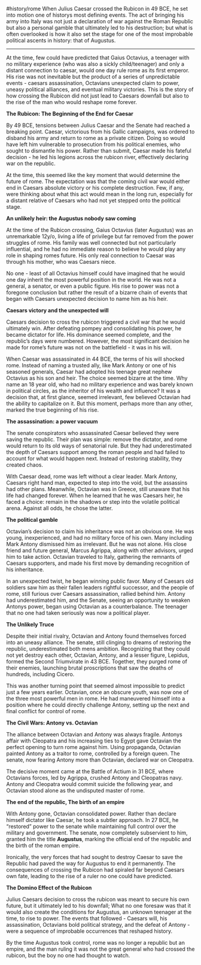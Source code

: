 #history/rome
When Julius Caesar crossed the Rubicon in 49 BCE, he set into motion one of historys most defining events. The act of bringing his army into Italy was not just a declaration of war against the Roman Republic but also a personal gamble that ultimately led to his destruction; but what is often overlooked is how it also set the stage for one of the most improbable political ascents in history: that of Augustus.

---

At the time, few could have predicted that Gaius Octavius, a teenager with no military experience (who was also a sickly child/teenager) and only a distant connection to caesar, would one day rule rome as its first emperor. His rise was not inevitable but the product of a series of unpredictable events - caesars assassination, Octavians unexpected claim to power, uneasy political alliances, and eventual military victories. This is the story of how crossing the Rubicon did not just lead to Caesars downfall but also to the rise of the man who would reshape rome forever.

  

**The Rubicon: The Beginning of the End for Caesar**

By 49 BCE, tensions between Julius Caesar and the Senate had reached a breaking point. Caesar, victorious from his Gallic campaigns, was ordered to disband his army and return to rome as a private citizen. Doing so would have left him vulnerable to prosecution from his political enemies, who sought to dismantle his power. Rather than submit, Caesar made his fateful decision - he led his legions across the rubicon river, effectively declaring war on the republic.

  

At the time, this seemed like the key moment that would determine the future of rome. The expectation was that the coming civil war would either end in Caesars absolute victory or his complete destruction. Few, if any, were thinking about what this act would mean in the long run, especially for a distant relative of Caesars who had not yet stepped onto the political stage.

  

**An unlikely heir: the Augustus nobody saw coming**

At the time of the Rubicon crossing, Gaius Octavius (later Augustus) was an unremarkable 12y/o, living a life of privilege but far removed from the power struggles of rome. His family was well connected but not particularly influential, and he had no immediate reason to believe he would play any role in shaping romes future. His only real connection to Caesar was through his mother, who was Caesars niece.

  

No one - least of all Octavius himself could have imagined that he would one day inherit the most powerful position in the world. He was not a general, a senator, or even a public figure. His rise to power was not a foregone conclusion but rather the result of a bizarre chain of events that began with Caesars unexpected decision to name him as his heir.

  

**Caesars victory and the unexpected will**

Caesars decision to cross the rubicon triggered a civil war that he would ultimately win. After defeating pompey and consolidating his power, he became dictator for life. His dominance seemed complete, and the republic’s days were numbered. However, the most significant decision he made for rome’s future was not on the battlefield - it was in his will.

  

When Caesar was assassinated in 44 BCE, the terms of his will shocked rome. Instead of naming a trusted ally, like Mark Antony or one of his seasoned generals, Caesar had adopted his teenage great nephew Octavius as his son and heir. The choice seemed bizarre at the time. Why name an 18 year old, who had no military experience and was barely known in political circles, as the inheritor of his wealth and influence? It was a decision that, at first glance, seemed irrelevant, few believed Octavian had the ability to capitalize on it. But this moment, perhaps more than any other, marked the true beginning of his rise.

**The assassination: a power vacuum**

The senate conspirators who assassinated Caesar believed they were saving the republic. Their plan was simple: remove the dictator, and rome would return to its old ways of senatorial rule. But they had underestimated the depth of Caesars support among the roman people and had failed to account for what would happen next. Instead of restoring stability, they created chaos.

  

With Caesar dead, rome was left without a clear leader. Mark Antony, Caesars right hand man, expected to step into the void, but the assassins had other plans. Meanwhile, Octavian was in Greece, still unaware that his life had changed forever. When he learned that he was Caesars heir, he faced a choice: remain in the shadows or step into the volatile political arena. Against all odds, he chose the latter.

**The political gamble**

Octavian’s decision to claim his inheritance was not an obvious one. He was young, inexperienced, and had no military force of his own. Many including Mark Antony dismissed him as irrelevant. But he was not alone. His close friend and future general, Marcus Agrippa, along with other advisors, urged him to take action. Octavian traveled to Italy, gathering the remnants of Caesars supporters, and made his first move by demanding recognition of his inheritance.

  

In an unexpected twist, he began winning public favor. Many of Caesars old soldiers saw him as their fallen leaders rightful successor, and the people of rome, still furious over Caesars assassination, rallied behind him. Antony had underestimated him, and the Senate, seeing an opportunity to weaken Antonys power, began using Octavian as a counterbalance. The teenager that no one had taken seriously was now a political player.

**The Unlikely Truce**

Despite their initial rivalry, Octavian and Antony found themselves forced into an uneasy alliance. The senate, still clinging to dreams of restoring the republic, underestimated both mens ambition. Recognizing that they could not yet destroy each other, Octavian, Antony, and a lesser figure, Lepidus, formed the Second Triumvirate in 43 BCE. Together, they purged rome of their enemies, launching brutal proscriptions that saw the deaths of hundreds, including Cicero.

  

This was another turning point that seemed almost impossible to predict just a few years earlier. Octavian, once an obscure youth, was now one of the three most powerful men in rome. He had maneuvered himself into a position where he could directly challenge Antony, setting up the next and final conflict for control of rome.

  

**The Civil Wars: Antony vs. Octavian**

The alliance between Octavian and Antony was always fragile. Antonys affair with Cleopatra and his increasing ties to Egypt gave Octavian the perfect opening to turn rome against him. Using propaganda, Octavian painted Antony as a traitor to rome, controlled by a foreign queen. The senate, now fearing Antony more than Octavian, declared war on Cleopatra.

  

The decisive moment came at the Battle of Actium in 31 BCE, where Octavians forces, led by Agrippa, crushed Antony and Cleopatras navy. Antony and Cleopatra would commit suicide the following year, and Octavian stood alone as the undisputed master of rome.

  

**The end of the republic, The birth of an empire**

With Antony gone, Octavian consolidated power. Rather than declare himself dictator like Caesar, he took a subtler approach. In 27 BCE, he “restored” power to the senate while maintaining full control over the military and government. The senate, now completely subservient to him, granted him the title **Augustus**, marking the official end of the republic and the birth of the roman empire.

  

Ironically, the very forces that had sought to destroy Caesar to save the Republic had paved the way for Augustus to end it permanently. The consequences of crossing the Rubicon had spiraled far beyond Caesars own fate, leading to the rise of a ruler no one could have predicted.

  

**The Domino Effect of the Rubicon**

Julius Caesars decision to cross the rubicon was meant to secure his own future, but it ultimately led to his downfall; What no one foresaw was that it would also create the conditions for Augustus, an unknown teenager at the time, to rise to power. The events that followed - Caesars will, his assassination, Octavians bold political strategy, and the defeat of Antony - were a sequence of improbable occurrences that reshaped history.

  

By the time Augustus took control, rome was no longer a republic but an empire, and the man ruling it was not the great general who had crossed the rubicon, but the boy no one had thought to watch.